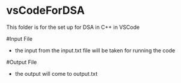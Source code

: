 # vsCodeForDSA
This folder is for the set up for DSA in C++ in VSCode

#Input File
- the input from the input.txt file will be taken for running the code

 
#Output File
- the output will come to output.txt 
